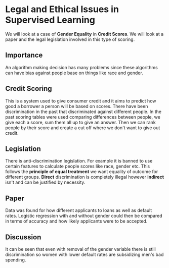# Legal and Ethical Issues in Supervised Learning
We will look at a case of **Gender Equality** in **Credit Scores**. We will look at a paper and the legal legislation involved in this type of scoring.

## Importance
An algorithm making decision has many problems since these algorithms can have bias against people base on things like race and gender.

## Credit Scoring
This is a system used to give consumer credit and it aims to predict how good a borrower a person will be based on scores. There have been discrimination in the past that discriminated against different people. In the past scoring tables were used comparing differences between people, we give each a score, sum them all up to give an answer. Then we can rank people by their score and create a cut off where we don't want to give out credit.

## Legislation
There is anti-discrimination legislation. For example it is banned to use certain features to calculate people scores like race, gender etc. This follows the **principle of equal treatment** we want equality of outcome for different groups. **Direct** discrimination is completely illegal however **indirect** isn't and can be justified by necessity.

## Paper
Data was found for how different applicants to loans as well as default rates. Logistic regression with and without gender could then be compared in terms of accuracy and how likely applicants were to be accepted.

## Discussion
It can be seen that even with removal of the gender variable there is still discrimination so women with lower default rates are subsidizing men's bad spending.